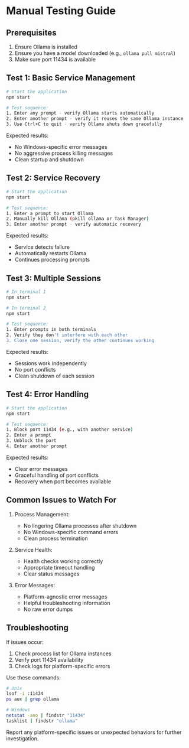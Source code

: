 # Manual Testing Guide

## Prerequisites
1. Ensure Ollama is installed
2. Ensure you have a model downloaded (e.g., `ollama pull mistral`)
3. Make sure port 11434 is available

## Test 1: Basic Service Management
```bash
# Start the application
npm start

# Test sequence:
1. Enter any prompt - verify Ollama starts automatically
2. Enter another prompt - verify it reuses the same Ollama instance
3. Use Ctrl+C to quit - verify Ollama shuts down gracefully
```

Expected results:
- No Windows-specific error messages
- No aggressive process killing messages
- Clean startup and shutdown

## Test 2: Service Recovery
```bash
# Start the application
npm start

# Test sequence:
1. Enter a prompt to start Ollama
2. Manually kill Ollama (pkill ollama or Task Manager)
3. Enter another prompt - verify automatic recovery
```

Expected results:
- Service detects failure
- Automatically restarts Ollama
- Continues processing prompts

## Test 3: Multiple Sessions
```bash
# In terminal 1
npm start

# In terminal 2
npm start

# Test sequence:
1. Enter prompts in both terminals
2. Verify they don't interfere with each other
3. Close one session, verify the other continues working
```

Expected results:
- Sessions work independently
- No port conflicts
- Clean shutdown of each session

## Test 4: Error Handling
```bash
# Start the application
npm start

# Test sequence:
1. Block port 11434 (e.g., with another service)
2. Enter a prompt
3. Unblock the port
4. Enter another prompt
```

Expected results:
- Clear error messages
- Graceful handling of port conflicts
- Recovery when port becomes available

## Common Issues to Watch For

1. Process Management:
   - No lingering Ollama processes after shutdown
   - No Windows-specific command errors
   - Clean process termination

2. Service Health:
   - Health checks working correctly
   - Appropriate timeout handling
   - Clear status messages

3. Error Messages:
   - Platform-agnostic error messages
   - Helpful troubleshooting information
   - No raw error dumps

## Troubleshooting

If issues occur:
1. Check process list for Ollama instances
2. Verify port 11434 availability
3. Check logs for platform-specific errors

Use these commands:
```bash
# Unix
lsof -i :11434
ps aux | grep ollama

# Windows
netstat -ano | findstr "11434"
tasklist | findstr "ollama"
```

Report any platform-specific issues or unexpected behaviors for further investigation.

